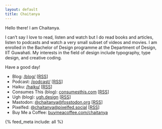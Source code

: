 ```yaml
---
layout: default
title: Chaitanya
---
```

Hello there! I am Chaitanya.

I can’t say I love to read, listen and watch but I do read books and articles, listen to podcasts and watch a very small subset of videos and movies. I am enrolled in the Bachelor of Design programme at the Department of Design, IIT Guwahati. My interests in the field of design include typography, type design, and creative coding.

Have a good day!

- Blog: [/blog/](https://chaitanya.page/blog/) \[[RSS](https://fosstodon.org/@chaitanya.rss)]
- Podcast: [/podcast/](https://chaitanya.page/podcast/) \[[RSS](https://chaitanya.page/feed/podcast)]
- Haiku: [/haiku/](https://chaitanya.page/haiku/) \[[RSS](https://fosstodon.org/@chaitanya.rss)]
- Consumes This (blog): [consumesthis.com](https://consumesthis.com/) \[[RSS](https://fosstodon.org/@chaitanya.rss)]
- Ugh (blog): [ugh.design](http://ugh.design/) \[[RSS](https://fosstodon.org/@chaitanya.rss)]
- Mastodon: [@chaitanya@fosstodon.org](https://fosstodon.org/@chaitanya) \[[RSS](https://fosstodon.org/@chaitanya.rss)]
- Pixelfed: [@chaitanya@pixelfed.social](https://pixelfed.social/chaitanya) \[[RSS](https://pixelfed.social/users/chaitanya.atom)]
- Buy Me a Coffee: [buymeacoffee.com/chaitanya](https://www.buymeacoffee.com/chaitanya)

{% feed_meta include: all %}
